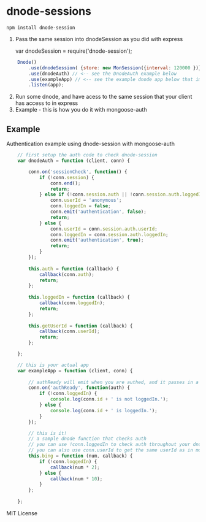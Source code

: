 dnode-sessions
==============

    npm install dnode-session

1. Pass the same session into dnodeSession as you did with express

    var dnodeSession = require('dnode-session');

````javascript
    Dnode()
        .use(dnodeSession( {store: new MonSession({interval: 120000 })} )) // <-- use the same as your express app
        .use(dnodeAuth) // <-- see the DnodeAuth example below
        .use(exampleApp) // <-- see the example dnode app below that implements dnode-session
        .listen(app);
````

2. Run some dnode, and have acess to the same session that your client has access to in express
3. Example - this is how you do it with mongoose-auth

Example
-------
Authentication example using dnode-session with mongoose-auth
````javascript
    // first setup the auth code to check dnode-session
    var dnodeAuth = function (client, conn) {

        conn.on('sessionCheck', function() {
            if (!conn.session) {
                conn.end();
                return;
            } else if (!conn.session.auth || !conn.session.auth.loggedIn) {
                conn.userId = 'anonymous';
                conn.loggedIn = false;
                conn.emit('authentication', false);
                return;
            } else {
                conn.userId = conn.session.auth.userId;
                conn.loggedIn = conn.session.auth.loggedIn;
                conn.emit('authentication', true);
                return;
            }
        });
        
        this.auth = function (callback) {
            callback(conn.auth);
            return;
        };
        
        this.loggedIn = function (callback) {
            callback(conn.loggedIn);
            return;
        };
        
        this.getUserId = function (callback) {
            callback(conn.userId);
            return;
        };

    };

    // this is your actual app
    var exampleApp = function (client, conn) {
    
        // authReady will emit when you are authed, and it passes in a boolean
	    conn.on('authReady', function(auth) {
            if (!conn.loggedIn) {
                console.log(conn.id + ' is not loggedIn.');
            } else {
                console.log(conn.id + ' is loggedIn.');
            }
	    });	

        // this is it!
        // a sample dnode function that checks auth
        // you can use !conn.loggedIn to check auth throughout your dnode app
        // you can also use conn.userId to get the same userId as in mongoose-auth
        this.bing = function (num, callback) {
            if (!conn.loggedIn) {
                callback(num * 2);
            } else {
                callback(num * 10);
            }
        };
	
    };
````
MIT License

